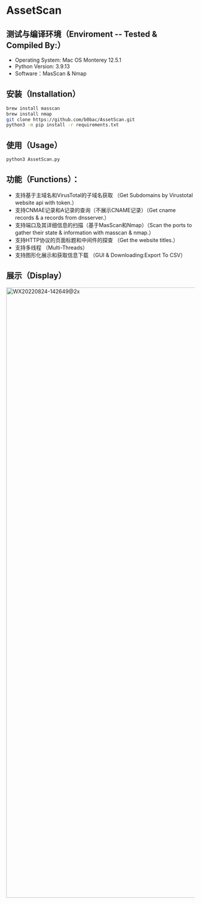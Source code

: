 # AssetScan

## 测试与编译环境（Enviroment -- Tested & Compiled By:）

+ Operating System: Mac OS Monterey 12.5.1
+ Python Version: 3.9.13
+ Software：MasScan & Nmap

## 安装（Installation）
```bash
brew install masscan
brew install nmap
git clone https://github.com/b0bac/AssetScan.git
python3 -m pip install -r requirements.txt
```

##  使用（Usage）
```bash
python3 AssetScan.py
```

## 功能（Functions）：
+ 支持基于主域名和VirusTotal的子域名获取 （Get Subdomains by Virustotal website api with token.）
+ 支持CNMAE记录和A记录的查询（不展示CNAME记录）（Get cname records & a records from dnsserver.）
+ 支持端口及其详细信息的扫描（基于MasScan和Nmap）（Scan the ports to gather their state & information with masscan & nmap.）
+ 支持HTTP协议的页面标题和中间件的探查 （Get the website titles.）
+ 支持多线程 （Multi-Threads）
+ 支持图形化展示和获取信息下载 （GUI & Downloading:Export To CSV）

## 展示（Display）
<img width="1630" alt="WX20220824-142649@2x" src="https://user-images.githubusercontent.com/11972644/186351494-7bd6fadd-17d9-4226-9719-b5db209c73ef.png">

